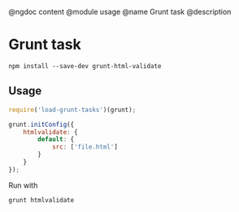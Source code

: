 @ngdoc content
@module usage
@name Grunt task
@description

# Grunt task

    npm install --save-dev grunt-html-validate


## Usage

```js
require('load-grunt-tasks')(grunt);

grunt.initConfig({
	htmlvalidate: {
		default: {
			src: ['file.html']
		}
	}
});
```

Run with

    grunt htmlvalidate
